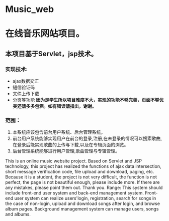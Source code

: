 # Music_web


# 在线音乐网站项目。
## 本项目基于Servlet，jsp技术。
### 实现技术:
  - ajax数据交汇
  - 短信验证码
  - 文件上传下载
  - 分页等功能
 **因为是学生所以项目难度不大，实现的功能不够完善，页面不够优美还请多多包涵。如有错误请指出，谢谢。**
### 范围：
1. 本系统应该包含前台用户系统、后台管理系统。
2. 前台用户系统能够实现用户在前台的登录,注册,在未登录的情况可以搜索歌曲,在登录后能实现歌曲的上传与下载,以及在专辑页面的浏览。
3. 后台管理系统能够进行用户管理,歌曲管理与专辑管理。

This is an online music website project.
Based on Servlet and JSP technology, this project has realized the functions of ajax data intersection, 
short message verification code, file upload and download, paging, etc. Because it is a student, the project is not very difficult,
the function is not perfect, the page is not beautiful enough, please include more.
If there are any mistakes, please point them out. Thank you.
Range:
This system should include front-end user system and back-end management system.
Front-end user system can realize users'login, registration, search for songs in the case of non-login, 
upload and download songs after login, and browse album pages.
Background management system can manage users, songs and albums.
